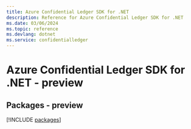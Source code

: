 ```yaml
---
title: Azure Confidential Ledger SDK for .NET
description: Reference for Azure Confidential Ledger SDK for .NET
ms.date: 03/06/2024
ms.topic: reference
ms.devlang: dotnet
ms.service: confidentialledger
---
```

# Azure Confidential Ledger SDK for .NET - preview
## Packages - preview
[!INCLUDE [packages](confidential-ledger-index.md)]